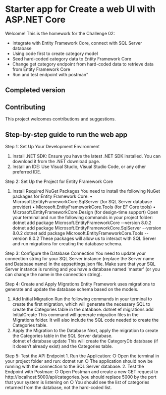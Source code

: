 # Starter app for Create a web UI with ASP.NET Core

Welcome! This is the homework for the Challenge 02:
- Integrate with Entity Framework Core, connect with SQL Server database
- Using code first to create category model
- Seed hard-coded category data to Entity Framework Core
- Change get category endpoint from hard-coded data to retrieve data from Entity Framework Core
- Run and test endpoint with postman"	

## Completed version


## Contributing

This project welcomes contributions and suggestions.  

## Step-by-step guide to run the web app


Step 1: Set Up Your Development Environment
1. Install .NET SDK: Ensure you have the latest .NET SDK installed. You can download it from the .NET download page.
2. Install an IDE: Use Visual Studio, Visual Studio Code, or any other preferred IDE.

Step 2: Set Up the Project for Entity Framework Core
1. Install Required NuGet Packages
You need to install the following NuGet packages for Entity Framework Core:
	• Microsoft.EntityFrameworkCore.SqlServer (for SQL Server database provider)
	• Microsoft.EntityFrameworkCore.Tools (for EF Core tools)
	• Microsoft.EntityFrameworkCore.Design (for design-time support)
Open your terminal and run the following commands in your project folder:
	dotnet add package Microsoft.EntityFrameworkCore --version 8.0.2
	dotnet add package Microsoft.EntityFrameworkCore.SqlServer --version 8.0.2
	dotnet add package Microsoft.EntityFrameworkCore.Tools --version 8.0.2
These packages will allow us to interact with SQL Server and run migrations for creating the database schema.

Step 3: Configure the Database Connection
You need to update your connection string for your SQL Server instance (replace the Server name and Database name) in the appsettings.json file.
Make sure that your SQL Server instance is running and you have a database named 'master' (or you can change the name in the connection string).

Step 4: Create and Apply Migrations
Entity Framework uses migrations to generate and update the database schema based on the models.
1. Add Initial Migration
Run the following commands in your terminal to create the first migration, which will generate the necessary SQL to create the Categories table in the database.
	dotnet ef migrations add InitialCreate
This command will generate migration files in the Migrations folder. It will also include the SQL code needed to create the Categories table.
2. Apply the Migration to the Database
Next, apply the migration to create the Categories table in the SQL Server database.	
	dotnet ef database update
This will create the CategoryDb database (if it doesn’t already exist) and the Categories table.

Step 5: Test the API Endpoint
	1. Run the Application:
		○ Open the terminal in your project folder and run:	dotnet run
		○ The application should now be running with the connection to the SQL Server database.
	2. Test the Endpoint with Postman:
		○ Open Postman and create a new GET request to http://localhost:5000/api/categories.(you should replace 5000 by the port that your system is listening on
		○ You should see the list of categories returned from the database, not the hard-coded list.
